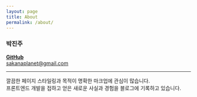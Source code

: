 ```yaml
---
layout: page
title: About
permalink: /about/
---
```


### 박진주

**[GitHub](https://github.com/pearl-sea)**  
sakanaplanet@gmail.com

---

깔끔한 페이지 스타일링과 목적이 명확한 마크업에 관심이 많습니다.  
프론트엔드 개발을 접하고 얻은 새로운 사실과 경험을 블로그에
기록하고 있습니다.
